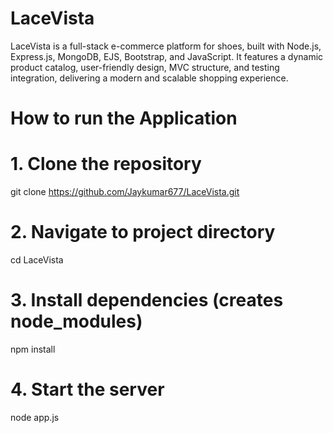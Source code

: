 # LaceVista
LaceVista is a full-stack e-commerce platform for shoes, built with Node.js, Express.js, MongoDB, EJS, Bootstrap, and JavaScript. It features a dynamic product catalog, user-friendly design, MVC structure, and testing integration, delivering a modern and scalable shopping experience.

# How to run the Application

# 1. Clone the repository
git clone https://github.com/Jaykumar677/LaceVista.git

# 2. Navigate to project directory
cd LaceVista

# 3. Install dependencies (creates node_modules)
npm install

# 4. Start the server
node app.js

